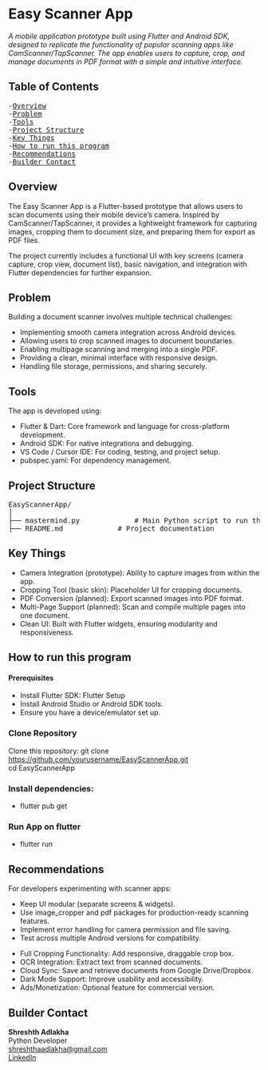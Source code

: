 # Easy Scanner App
_A mobile application prototype built using Flutter and Android SDK, designed to replicate the functionality of popular scanning apps like CamScanner/TapScanner. The app enables users to capture, crop, and manage documents in PDF format with a simple and intuitive interface._

## Table of Contents
<pre>
-<a href="#overview">Overview</a>
-<a href="#problem">Problem</a>
-<a href="#tools">Tools</a>
-<a href="#project-structure">Project Structure</a>
-<a href="#key-things">Key Things</a>
-<a href="#how-to-run-this-program">How to run this program</a>
-<a href="#recommendations">Recommendations</a>
-<a href="#builder-contact">Builder Contact</a>
</pre>

<h2><a class="anchor" id="overview"></a>Overview</h2>
The Easy Scanner App is a Flutter-based prototype that allows users to scan documents using their mobile device’s camera. Inspired by CamScanner/TapScanner, it provides a lightweight framework for capturing images, cropping them to document size, and preparing them for export as PDF files.<br>

The project currently includes a functional UI with key screens (camera capture, crop view, document list), basic navigation, and integration with Flutter dependencies for further expansion.<br>

<h2><a class="anchor" id="problem"></a>Problem</h2>
Building a document scanner involves multiple technical challenges:<br>

- Implementing smooth camera integration across Android devices.<br>
- Allowing users to crop scanned images to document boundaries.<br>
- Enabling multipage scanning and merging into a single PDF.<br>
- Providing a clean, minimal interface with responsive design.<br>
- Handling file storage, permissions, and sharing securely.<br>

<h2><a class="anchor" id="tools"></a>Tools</h2>
The app is developed using:<br>

- Flutter & Dart: Core framework and language for cross-platform development.<br>
- Android SDK: For native integrations and debugging.<br>
- VS Code / Cursor IDE: For coding, testing, and project setup.<br>
- pubspec.yaml: For dependency management.<br>

<h2><a class="anchor" id="projec-structure"></a>Project Structure</h2>
<pre>EasyScannerApp/
│
├── mastermind.py             # Main Python script to run the program
├── README.md             # Project documentation
</pre>

<h2><a class="anchor" id="key-things"></a>Key Things</h2>

- Camera Integration (prototype): Ability to capture images from within the app.<br>
- Cropping Tool (basic skin): Placeholder UI for cropping documents.<br>
- PDF Conversion (planned): Export scanned images into PDF format.<br>
- Multi-Page Support (planned): Scan and compile multiple pages into one document.<br>
- Clean UI: Built with Flutter widgets, ensuring modularity and responsiveness.<br>

<h2><a class="anchor" id="how-to-run-this-program"></a>How to run this program</h2>

#### Prerequisites<br>
- Install Flutter SDK: Flutter Setup <br>
- Install Android Studio or Android SDK tools.<br>
- Ensure you have a device/emulator set up.<br>

### Clone Repository <br>
Clone this repository: git clone https://github.com/yourusername/EasyScannerApp.git  
cd EasyScannerApp<br>

### Install dependencies:<br>
- flutter pub get<br>

### Run App on flutter<br>
- flutter run<br>

<h2><a class="anchor" id="recommendations"></a>Recommendations</h2>
For developers experimenting with scanner apps:<br>

- Keep UI modular (separate screens & widgets).<br>
- Use image_cropper and pdf packages for production-ready scanning features.<br>
- Implement error handling for camera permission and file saving.<br>
- Test across multiple Android versions for compatibility.<br>

<a class="anchor" id="future-enhancements"></a>

- Full Cropping Functionality: Add responsive, draggable crop box.<br>
- OCR Integration: Extract text from scanned documents.<br>
- Cloud Sync: Save and retrieve documents from Google Drive/Dropbox.<br>
- Dark Mode Support: Improve usability and accessibility.<br>
- Ads/Monetization: Optional feature for commercial version.<br>

<h2><a class="anchor" id="builder-contact"></a>Builder Contact</h2>

**Shreshth Adlakha**<br>
Python Developer<br>
shreshthaadlakha@gmail.com <br>
[LinkedIn](https://www.linkedin.com/in/shreshthadlakha/)